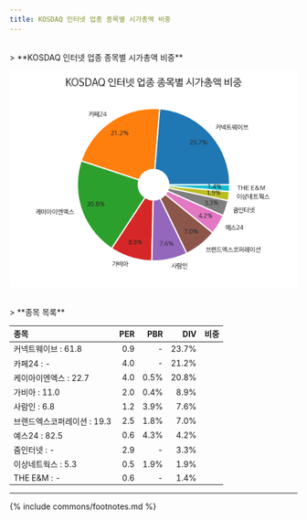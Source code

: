 ```yaml
---
title: KOSDAQ 인터넷 업종 종목별 시가총액 비중
---
```

<br>
> **KOSDAQ 인터넷 업종 종목별 시가총액 비중<a id="pie"></a>**

![KOSDAQ 인터넷 업종 종목별 시가총액 비중](images/kosdaq_업종_인터넷_종목.png)

<br>
> **종목 목록<a id="list"></a>**

| **종목** | **PER** | **PBR** | **DIV** | **비중** |
| :------- | ------: | ------: | ------: | -------: |
| 커넥트웨이브 : 61.8 | 0.9 | - | 23.7% |
| 카페24 : - | 4.0 | - | 21.2% |
| 케이아이엔엑스 : 22.7 | 4.0 | 0.5% | 20.8% |
| 가비아 : 11.0 | 2.0 | 0.4% | 8.9% |
| 사람인 : 6.8 | 1.2 | 3.9% | 7.6% |
| 브랜드엑스코퍼레이션 : 19.3 | 2.5 | 1.8% | 7.0% |
| 예스24 : 82.5 | 0.6 | 4.3% | 4.2% |
| 줌인터넷 : - | 2.9 | - | 3.3% |
| 이상네트웍스 : 5.3 | 0.5 | 1.9% | 1.9% |
| THE E&M : - | 0.6 | - | 1.4% |

---
{% include commons/footnotes.md %}